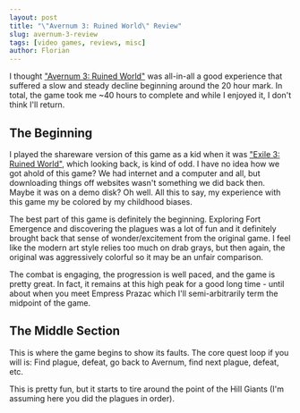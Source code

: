 ```yaml
---
layout: post
title: "\"Avernum 3: Ruined World\" Review"
slug: avernum-3-review
tags: [video games, reviews, misc]
author: Florian
---
```


I thought ["Avernum 3: Ruined World"](https://en.wikipedia.org/wiki/Avernum_3:_Ruined_World) was all-in-all a good experience that suffered a slow and steady decline beginning around the 20 hour mark.
In total, the game took me ~40 hours to complete and while I enjoyed it, I don't think I'll return.

## The Beginning

I played the shareware version of this game as a kid when it was ["Exile 3: Ruined World"](https://en.wikipedia.org/wiki/Exile_(1995_video_game_series)), which looking back, is kind of odd. I have no idea how we got ahold of this game? We had internet and a computer and all, but downloading things off websites wasn't something we did back then. Maybe it was on a demo disk? Oh well. All this to say, my experience with this game my be colored by my childhood biases.

The best part of this game is definitely the beginning. Exploring Fort Emergence and discovering the plagues was a lot of fun and it definitely brought back that sense of wonder/excitement from the original game. I feel like the modern art style relies too much on drab grays, but then again, the original was aggressively colorful so it may be an unfair comparison.

The combat is engaging, the progression is well paced, and the game is pretty great. In fact, it remains at this high peak for a good long time - until about when you meet Empress Prazac which I'll semi-arbitrarily term the midpoint of the game.

## The Middle Section

This is where the game begins to show its faults. The core quest loop if you will is: Find plague, defeat, go back to Avernum, find next plague, defeat, etc.

This is pretty fun, but it starts to tire around the point of the Hill Giants (I'm assuming here you did the plagues in order).

